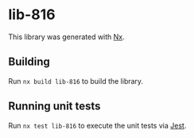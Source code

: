# lib-816

This library was generated with [Nx](https://nx.dev).

## Building

Run `nx build lib-816` to build the library.

## Running unit tests

Run `nx test lib-816` to execute the unit tests via [Jest](https://jestjs.io).
